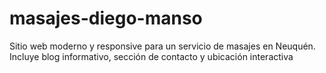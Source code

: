 # masajes-diego-manso
Sitio web moderno y responsive para un servicio de masajes en Neuquén. Incluye blog informativo, sección de contacto y ubicación interactiva
